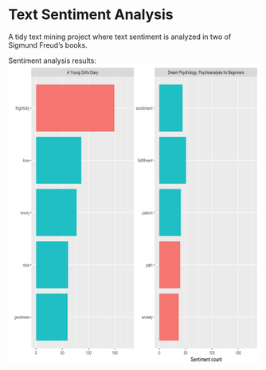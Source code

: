 # Text Sentiment Analysis

A tidy text mining project where text sentiment is analyzed in two of Sigmund Freud’s books. 

Sentiment analysis results:\
<img src="results.png" width="600" height="600"/>
